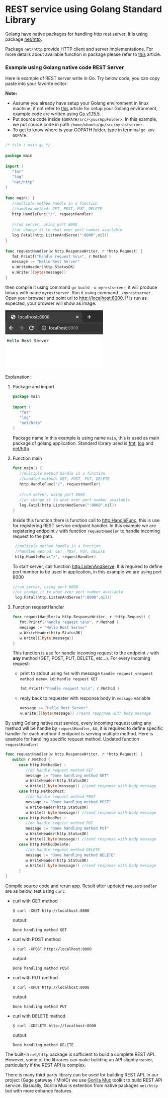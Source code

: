 # REST service using Golang Standard Library

Golang have native packages for handling http rest server. It is using package [net/http](https://pkg.go.dev/net/http).

Package `net/http` provide HTTP client and server implementations. For more details about available function in package please refer to [this](https://pkg.go.dev/net/http#pkg-index) article.

### Example using Golang native code REST Server
Here is example of REST server write in Go. Try below code, you can copy paste into your favorite editor:


**Note:** 
- Assume you already have setup your Golang environment in linux machine, if not refer to [this](https://golang.org/doc/install) article for setup your Golang environment, example code are written using [Go v1.15.5](https://golang.org/dl/go1.15.5.linux-amd64.tar.gz).
- Put source code inside `$GOPATH/src/<yourAppFolder>`. In this example, we put source code in path `/home/ubuntu/go/src/myrestserver`.
- To get to know where is your GOPATH folder, type in terminal `go env GOPATH`.


```go
/* file : main.go */

package main

import (
   "fmt"
   "log"
   "net/http"
)

func main() {
   //multiple method handle in a function
   //handled method: GET, POST, PUT, DELETE
   http.HandleFunc("/", requestHandler)

   //run server, using port 8000 
   //or change it to what ever port number available
   log.Fatal(http.ListenAndServe(":8000",nil))
}

func requestHandler(w http.ResponseWriter, r *http.Request) {
   fmt.Printf("handle request %s\n", r.Method )
   message := "Hello Rest Server"
   w.WriteHeader(http.StatusOK)
   w.Write([]byte(message))
}
```

then compile it using command `go build -o myrestserver`, it will produce binary with name `myrestserver`. Run it using command `./myrestserver`. Open your browser and point url to [http://localhost:8000](http://localhost:8000). If is run as expected, your browser will show as image:

![rest-browser](images/rest-browser.png)

Explanation:

1. Package and import

   ```go
   package main

   import (
      "fmt"
      "log"
      "net/http"
   )
   ```

   Package name in this example is using name `main`, this is used as main package of golang application. Standard library used is [fmt](https://golang.org/pkg/fmt/), [log](https://golang.org/pkg/log/) and [net/http](https://pkg.go.dev/net/http).

2. Function main
   ```go
   func main() {
      //multiple method handle in a function
      //handled method: GET, POST, PUT, DELETE
      http.HandleFunc("/", requestHandler)

      //run server, using port 8000 
      //or change it to what ever port number available
      log.Fatal(http.ListenAndServe(":8000",nil))
   }
   ```
   Inside this function there is function call to [http.HandleFunc](https://pkg.go.dev/net/http#HandleFunc), this is use for registering REST service endpoint handler. In this example we are registering endpoint `/` with function `requestHandler` to handle incoming request to the path.

   ```go
	//multiple method handle in a function
	//handled method: GET, POST, PUT, DELETE
	http.HandleFunc("/", requestHandler)
   ```

   To start server, call function [http.ListenAndServe](https://pkg.go.dev/net/http#ListenAndServe). It is required to define port number to be used in application, in this example we are using port 8000

   ```go
   //run server, using port 8000 
   //or change it to what ever port number available
	log.Fatal(http.ListenAndServe(":8000",nil))
   ```

3. Function requestHandler
   ```go
   func requestHandler(w http.ResponseWriter, r *http.Request) {
      fmt.Printf("handle request %s\n", r.Method )
      message := "Hello Rest Server"
      w.WriteHeader(http.StatusOK)
      w.Write([]byte(message))
   }   
   ```
   This function is use for handle incoming request to the endpoint `/` with **any** method (GET, POST, PUT, DELETE, etc...). For every incoming request:
      - print to stdout using `fmt` with message `handle request <request method name>`. i.e: `handle request GET`
        ```go
        fmt.Printf("handle request %s\n", r.Method )
        ```
      - reply back to requester with response body in `message` variable
        ```go
        message := "Hello Rest Server"
        w.Write([]byte(message)) //send response with body message
        ```

By using Golang native rest service, every incoming request using any method will be handle by `requestHandler`, so, it is required to define specific handler for each method if endpoint is serving multiple method. Here is example for handling specific request method. Updated function `requestHandler`:

```go
func requestHandler(w http.ResponseWriter, r *http.Request) {
   switch r.Method {
      case http.MethodGet :
         //do handle request method GET
         message := "Done handling method GET"
         w.WriteHeader(http.StatusOK)
         w.Write([]byte(message)) //send response with body message  
      case http.MethodPost:
         //do handle request method POST
         message := "Done handling method POST"
         w.WriteHeader(http.StatusOK)
         w.Write([]byte(message)) //send response with body message
      case http.MethodPut :
         //do handle request method PUT
         message := "Done handling method PUT"
         w.WriteHeader(http.StatusOK)
         w.Write([]byte(message)) //send response with body message
      case http.MethodDelete:
         //do handle request method DELETE
         message := "Done handling method DELETE"
         w.WriteHeader(http.StatusOK)
         w.Write([]byte(message)) //send response with body message
      }
}
```

Compile source code and rerun app. Result after updated `requestHandler` are as below, test using `curl`:

- curl with GET method
  
  ```shell
  $ curl -XGET http://localhost:8000
  ```
  
  output:
  
  ```shell
  Done handling method GET
  ```
  
- curl with POST method

  ```shell
  $ curl -XPOST http://localhost:8000
  ```

  output:

  ```shell
  Done handling method POST
  ```

- curl with PUT method

  ```shell
  $ curl -XPUT http://localhost:8000
  ```

  output:

  ```shell
  Done handling method PUT
  ```

- curl with DELETE method

  ```shell
  $ curl -XDELETE http://localhost:8000
  ```

  output:

  ```shell
  Done handling method DELETE
  ```
The built-in `net/http` package is sufficient to build a complete REST API. However, some of the libraries can make building an API slightly easier, particularly if the REST API is complex. 

There is many third party library can be used for building REST API. In our project (Gage gateway / MinIO) we use [Gorilla Mux](https://github.com/gorilla/mux) toolkit to build REST API service. Basically, Gorilla Mux is extention from native packages `net/http` but with more enhance features.

